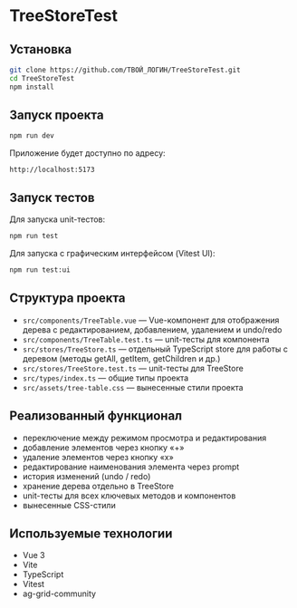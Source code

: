 
# TreeStoreTest

## Установка

```bash
git clone https://github.com/ТВОЙ_ЛОГИН/TreeStoreTest.git
cd TreeStoreTest
npm install
```

## Запуск проекта

```bash
npm run dev
```

Приложение будет доступно по адресу:
```
http://localhost:5173
```

## Запуск тестов

Для запуска unit-тестов:
```bash
npm run test
```

Для запуска с графическим интерфейсом (Vitest UI):
```bash
npm run test:ui
```

## Структура проекта

- `src/components/TreeTable.vue` — Vue-компонент для отображения дерева с редактированием, добавлением, удалением и undo/redo
- `src/components/TreeTable.test.ts` — unit-тесты для компонента
- `src/stores/TreeStore.ts` — отдельный TypeScript store для работы с деревом (методы getAll, getItem, getChildren и др.)
- `src/stores/TreeStore.test.ts` — unit-тесты для TreeStore
- `src/types/index.ts` — общие типы проекта
- `src/assets/tree-table.css` — вынесенные стили проекта

## Реализованный функционал

- переключение между режимом просмотра и редактирования
- добавление элементов через кнопку «+»
- удаление элементов через кнопку «x»
- редактирование наименования элемента через prompt
- история изменений (undo / redo)
- хранение дерева отдельно в TreeStore
- unit-тесты для всех ключевых методов и компонентов
- вынесенные CSS-стили

## Используемые технологии

- Vue 3
- Vite
- TypeScript
- Vitest
- ag-grid-community
